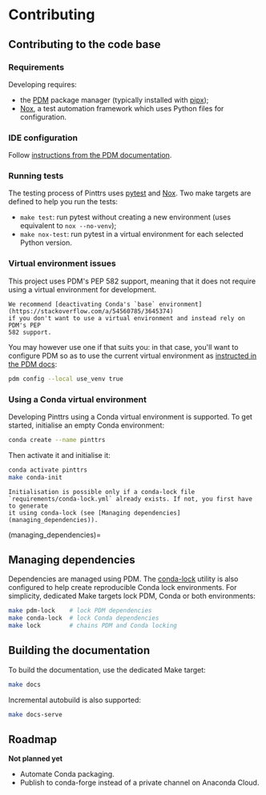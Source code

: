 # Contributing

## Contributing to the code base

### Requirements

Developing  requires:

* the [PDM](https://pdm.fming.dev/) package manager (typically installed with
  [pipx](https://pypa.github.io/pipx/));
* [Nox](https://nox.thea.codes/), a test automation framework which uses Python files
  for configuration.

### IDE configuration

Follow [instructions from the PDM documentation](https://pdm.fming.dev/#use-with-ide).

### Running tests

The testing process of Pinttrs uses [pytest](https://docs.pytest.org)
and [Nox](https://nox.thea.codes). Two make targets are defined to help you run
the tests:

* `make test`: run pytest without creating a new environment (uses equivalent
  to `nox --no-venv`);
* `make nox-test`: run pytest in a virtual environment for each selected Python
  version.

### Virtual environment issues

This project uses PDM's PEP 582 support, meaning that it does not require using
a virtual environment for development.

````{warning}
We recommend [deactivating Conda's `base` environment](https://stackoverflow.com/a/54560785/3645374)
if you don't want to use a virtual environment and instead rely on PDM's PEP
582 support.
````

You may however use one if that suits you: in that case, you'll want to
configure PDM so as to use the current virtual environment as
[instructed in the PDM docs](https://pdm.fming.dev/usage/project/#working-with-a-virtualenv):

```bash
pdm config --local use_venv true
```

### Using a Conda virtual environment

Developing Pinttrs using a Conda virtual environment is supported.
To get started, initialise an empty Conda environment:

```bash
conda create --name pinttrs
```

Then activate it and initialise it:

```bash
conda activate pinttrs
make conda-init
```

```{note}
Initialisation is possible only if a conda-lock file
`requirements/conda-lock.yml` already exists. If not, you first have to generate
it using conda-lock (see [Managing dependencies](managing_dependencies)).
```

(managing_dependencies)=
## Managing dependencies

Dependencies are managed using PDM.
The [conda-lock](https://conda-incubator.github.io/conda-lock/) utility is also
configured to help create reproducible Conda lock environments. For simplicity,
dedicated Make targets lock PDM, Conda or both environments:

```bash
make pdm-lock    # lock PDM dependencies
make conda-lock  # lock Conda dependencies
make lock        # chains PDM and Conda locking
```

## Building the documentation

To build the documentation, use the dedicated Make target:

```bash
make docs
```

Incremental autobuild is also supported:

```bash
make docs-serve
```

## Roadmap

**Not planned yet**

* Automate Conda packaging.
* Publish to conda-forge instead of a private channel on Anaconda Cloud.
